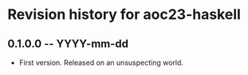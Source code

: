 # Revision history for aoc23-haskell

## 0.1.0.0 -- YYYY-mm-dd

* First version. Released on an unsuspecting world.
